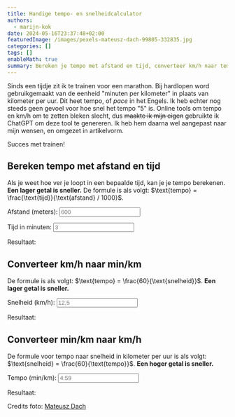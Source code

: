 ```yaml
---
title: Handige tempo- en snelheidcalculator
authors:
  - marijn-kok
date: 2024-05-16T23:37:48+02:00
featuredImage: /images/pexels-mateusz-dach-99805-332835.jpg
categories: []
tags: []
enableMath: true
summary: Bereken je tempo met afstand en tijd, converteer km/h naar tempo en vice-versa.
---
```

Sinds een tijdje zit ik te trainen voor een marathon. Bij hardlopen word gebruikgemaakt van de eenheid "minuten per kilometer" in plaats van kilometer per uur. Dit heet tempo, of *pace* in het Engels. Ik heb echter nog steeds geen gevoel voor hoe snel het tempo "5" is. Online tools om tempo en km/h om te zetten bleken slecht, dus ~~maakte ik mijn eigen~~ gebruikte ik ChatGPT om deze tool te genereren. Ik heb hem daarna wel aangepast naar mijn wensen, en omgezet in artikelvorm.

Succes met trainen!

## Bereken tempo met afstand en tijd

Als je weet hoe ver je loopt in een bepaalde tijd, kan je je tempo berekenen. **Een lager getal is sneller.** De formule is als volgt: $\text{tempo} = \frac{\text{tijd}}{\text{afstand} / 1000}$.

<label for="distance">Afstand (meters): </label>
<input type="number" id="distance" placeholder="600" oninput="calculatePace()">

<label for="time">Tijd in minuten: </span></label>
<input type="number" id="time" placeholder="3" oninput="calculatePace()">

<p id="paceResult">Resultaat:</p>

## Converteer km/h naar min/km

De formule is als volgt: $\text{tempo} = \frac{60}{\text{snelheid}}$. **Een lager getal is sneller.**

<label for="kmph">Snelheid (km/h): </label>
<input type="number" id="kmph" step="0.1" placeholder="12,5" oninput="convertKmphToMinPerKm()">

<p id="kmphResult">Resultaat:</p>

## Converteer min/km naar km/h

De formule voor tempo naar snelheid in kilometer per uur is als volgt: $\text{snelheid} = \frac{60}{\text{tempo}}$. **Een hoger getal is sneller.**

<label for="minPerKm">Tempo (min/km): </label>
<input type="text" id="minPerKm" placeholder="4:59" oninput="convertMinPerKmToKmph()">
<p id="minPerKmResult">Resultaat:</p>


Credits foto: [Mateusz Dach](https://www.pexels.com/photo/blue-athletic-field-332835/)

<style>
    /* Hack to save my eyes */
    @media (prefers-color-scheme: dark) {
        input {
            background-color: #333;
            color: white;
            border: 1px solid #555;
        }
    }
</style>

<script>
    function calculatePace() {
        const distance = document.getElementById('distance').value;
        const time = document.getElementById('time').value;
        if (distance > 0 && time > 0) {
            const pace = (time / (distance / 1000)).toFixed(2);
            document.getElementById('paceResult').innerText = `Resultaat: ${pace} min/km`;
        } else {
            document.getElementById('paceResult').innerText = 'Resultaat:';
        }
    }

    function convertKmphToMinPerKm() {
        const kmph = document.getElementById('kmph').value;
        if (kmph > 0) {
            const minPerKm = (60 / kmph).toFixed(2);
            document.getElementById('kmphResult').innerText = `Resultaat: ${minPerKm} min/km`;
        } else {
            document.getElementById('kmphResult').innerText = 'Resultaat:';
        }
    }

    function convertMinPerKmToKmph() {
        const minPerKm = document.getElementById('minPerKm').value;
        let minSecArray = minPerKm.split(':');
        let minutes, seconds = 0;

        if (minSecArray.length === 2) {
            minutes = parseInt(minSecArray[0]);
            seconds = parseInt(minSecArray[1]);
        } else if (minSecArray.length === 1) {
            minutes = parseFloat(minPerKm.replace(',', '.'));
        } else {
            document.getElementById('minPerKmResult').innerText = 'Resultaat:';
            return;
        }

        if (minutes >= 0 && (seconds >= 0 && seconds < 60)) {
            let totalMinutes = minutes + (seconds / 60);
            const kmph = (60 / totalMinutes).toFixed(2);
            document.getElementById('minPerKmResult').innerText = `Resultaat: ${kmph} km/h`;
        } else {
            document.getElementById('minPerKmResult').innerText = 'Resultaat:';
        }
    }
</script>
